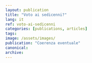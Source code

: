 ```yaml
---
layout: publication
title: "Voto ai sedicenni?"
lang: it
ref: voto-ai-sedicenni
categories: [publications, articles]
tags:
image: /assets/images/
publication: "Coerenza eventuale"
canonical:
archive:
---
```

